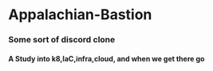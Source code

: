 # Appalachian-Bastion 
### Some sort of discord clone
#### A Study into k8,IaC,infra,cloud, and when we get there go
